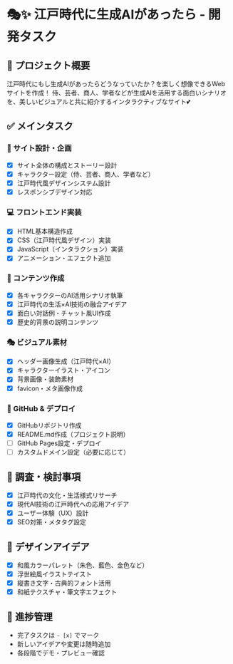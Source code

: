 # 🎭✨ 江戸時代に生成AIがあったら - 開発タスク

## 🎯 プロジェクト概要
江戸時代にもし生成AIがあったらどうなっていたか？を楽しく想像できるWebサイトを作成！
侍、芸者、商人、学者などが生成AIを活用する面白いシナリオを、美しいビジュアルと共に紹介するインタラクティブなサイト💕

## ✅ メインタスク

### 🎨 サイト設計・企画
- [x] サイト全体の構成とストーリー設計
- [x] キャラクター設定（侍、芸者、商人、学者など）
- [x] 江戸時代風デザインシステム設計
- [x] レスポンシブデザイン対応

### 💻 フロントエンド実装
- [x] HTML基本構造作成
- [x] CSS（江戸時代風デザイン）実装
- [x] JavaScript（インタラクション）実装
- [x] アニメーション・エフェクト追加

### 📝 コンテンツ作成
- [x] 各キャラクターのAI活用シナリオ執筆
- [x] 江戸時代の生活×AI技術の融合アイデア
- [x] 面白い対話例・チャット風UI作成
- [x] 歴史的背景の説明コンテンツ

### 🎭 ビジュアル素材
- [x] ヘッダー画像生成（江戸時代×AI）
- [x] キャラクターイラスト・アイコン
- [x] 背景画像・装飾素材
- [x] favicon・メタ画像作成

### 🚀 GitHub & デプロイ
- [x] GitHubリポジトリ作成
- [x] README.md作成（プロジェクト説明）
- [ ] GitHub Pages設定・デプロイ
- [ ] カスタムドメイン設定（必要に応じて）

## 📝 調査・検討事項
- [x] 江戸時代の文化・生活様式リサーチ
- [x] 現代AI技術の江戸時代への応用アイデア
- [x] ユーザー体験（UX）設計
- [x] SEO対策・メタタグ設定

## 🎨 デザインアイデア
- [x] 和風カラーパレット（朱色、藍色、金色など）
- [x] 浮世絵風イラストテイスト
- [x] 縦書き文字・古典的フォント活用
- [x] 和紙テクスチャ・筆文字エフェクト

## 🔄 進捗管理
- 完了タスクは `- [x]` でマーク
- 新しいアイデアや変更は随時追加
- 各段階でデモ・プレビュー確認
